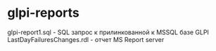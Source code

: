 # glpi-reports

glpi-report1.sql - SQL запрос к прилинкованной к MSSQL базе GLPI
LastDayFailuresChanges.rdl - отчет MS Report server
